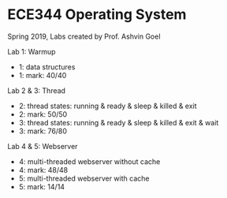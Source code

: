 # ECE344 Operating System

Spring 2019, 
Labs created by Prof. Ashvin Goel

Lab 1: Warmup 
* 1: data structures
* 1: mark: 40/40

Lab 2 & 3: Thread
* 2: thread states: running & ready & sleep & killed & exit
* 2: mark: 50/50
* 3: thread states: running & ready & sleep & killed & exit & wait
* 3: mark: 76/80

Lab 4 & 5: Webserver
* 4: multi-threaded webserver without cache
* 4: mark: 48/48
* 5: multi-threaded webserver with cache
* 5: mark: 14/14
